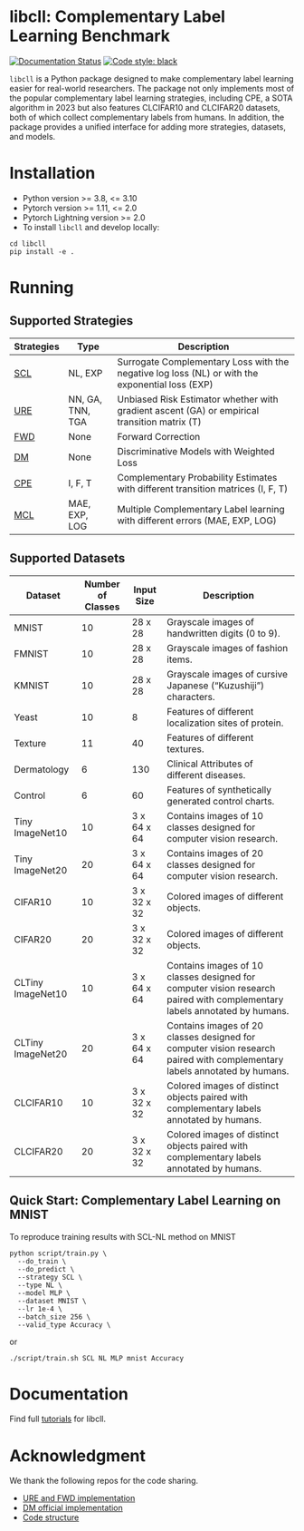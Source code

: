 # libcll: Complementary Label Learning Benchmark

[![Documentation Status](https://readthedocs.org/projects/libcll/badge/?version=latest)](https://libcll.readthedocs.io/en/latest/?badge=latest) [![Code style: black](https://img.shields.io/badge/code%20style-black-000000.svg)](https://github.com/psf/black)

`libcll` is a Python package designed to make complementary label learning easier for real-world researchers. The package not only implements most of the popular complementary label learning strategies, including CPE, a SOTA algorithm in 2023 but also features CLCIFAR10 and CLCIFAR20 datasets, both of which collect complementary labels from humans.  In addition, the package provides a unified interface for adding more strategies, datasets, and models. 

# Installation

- Python version >= 3.8, <= 3.10
- Pytorch version >= 1.11, <= 2.0
- Pytorch Lightning version >= 2.0
- To install `libcll` and develop locally:

```
cd libcll
pip install -e .
```

# Running

## Supported Strategies

| Strategies                                                | Type             | Description                                                  |
| --------------------------------------------------------- | ---------------- | ------------------------------------------------------------ |
| [SCL](https://arxiv.org/pdf/2007.02235.pdf)               | NL, EXP          | Surrogate Complementary Loss with the negative log loss (NL) or with the exponential loss (EXP) |
| [URE](https://arxiv.org/pdf/1810.04327.pdf)               | NN, GA, TNN, TGA | Unbiased Risk Estimator whether with gradient ascent (GA) or empirical transition matrix (T) |
| [FWD](https://arxiv.org/pdf/1711.09535.pdf)               | None             | Forward Correction                                           |
| [DM](http://proceedings.mlr.press/v139/gao21d/gao21d.pdf) | None             | Discriminative Models with Weighted Loss                     |
| [CPE](https://arxiv.org/pdf/2209.09500.pdf)               | I, F, T          | Complementary Probability Estimates with different transition matrices (I, F, T) |
| [MCL](https://arxiv.org/pdf/1912.12927.pdf)               | MAE, EXP, LOG    | Multiple Complementary Label learning with different errors (MAE, EXP, LOG) |

## Supported Datasets

| Dataset     | Number of Classes | Input Size  | Description                                                  |
| ----------- | --------------- | ----------- | ------------------------------------------------------------ |
| MNIST       | 10              | 28 x 28     | Grayscale images of handwritten digits (0 to 9).             |
| FMNIST      | 10              | 28 x 28     | Grayscale images of fashion items.                           |
| KMNIST      | 10              | 28 x 28     | Grayscale images of cursive Japanese (“Kuzushiji”) characters. |
| Yeast       | 10              | 8           | Features of different localization sites of protein.         |
| Texture     | 11              | 40          | Features of different textures.                              |
| Dermatology | 6               | 130         | Clinical Attributes of different diseases.                              |
| Control     | 6               | 60          | Features of synthetically generated control charts.          |
| Tiny ImageNet10   | 10                | 3 x 64 x 64 | Contains images of 10 classes designed for computer vision research. |
| Tiny ImageNet20 | 20 | 3 x 64 x 64 | Contains images of 20 classes designed for computer vision research. |
| CIFAR10 | 10 | 3 x 32 x 32 | Colored images of different objects. |
| CIFAR20     | 20              | 3 x 32 x 32 | Colored images of different objects. |
| CLTiny ImageNet10 | 10 | 3 x 64 x 64 | Contains images of 10 classes designed for computer vision research paired with complementary labels annotated by humans. |
| CLTiny ImageNet20 | 20 | 3 x 64 x 64 | Contains images of 20 classes designed for computer vision research paired with complementary labels annotated by humans. |
| CLCIFAR10   | 10              | 3 x 32 x 32 | Colored images of distinct objects paired with complementary labels annotated by humans. |
| CLCIFAR20   | 20              | 3 x 32 x 32 | Colored images of distinct objects paired with complementary labels annotated by humans. |

## Quick Start: Complementary Label Learning on MNIST

To reproduce training results with SCL-NL method on MNIST

```shell
python script/train.py \
  --do_train \
  --do_predict \
  --strategy SCL \
  --type NL \
  --model MLP \
  --dataset MNIST \
  --lr 1e-4 \
  --batch_size 256 \
  --valid_type Accuracy \
```

or

```
./script/train.sh SCL NL MLP mnist Accuracy
```

# Documentation

Find full [tutorials](https://libcll.readthedocs.io/en/latest/) for libcll.

# Acknowledgment

We thank the following repos for the code sharing.
* [URE and FWD implementation](https://github.com/takashiishida/comp)
* [DM official implementation](http://palm.seu.edu.cn/zhangml/Resources.htm#icml21b)
* [Code structure](https://github.com/ntucllab/imbalanced-DL)

